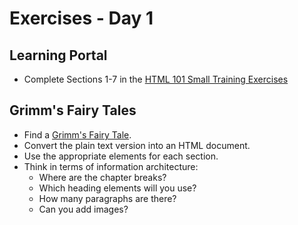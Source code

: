 # Exercises - Day 1

## Learning Portal

* Complete Sections 1-7 in the [HTML 101 Small Training Exercises](https://learn.digitalcrafts.com/immersive/lessons/front-end-foundations/html-101/#small)

## Grimm's Fairy Tales

* Find a [Grimm's Fairy Tale](https://www.cs.cmu.edu/~spok/grimmtmp/).
* Convert the plain text version into an HTML document.
* Use the appropriate elements for each section.
* Think in terms of information architecture:
  * Where are the chapter breaks?
  * Which heading elements will you use?
  * How many paragraphs are there?
  * Can you add images?

